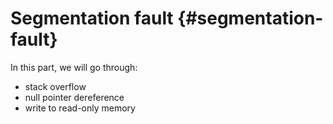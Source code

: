 # Segmentation fault {#segmentation-fault}

In this part, we will go through:

* stack overflow
* null pointer dereference
* write to read-only memory



